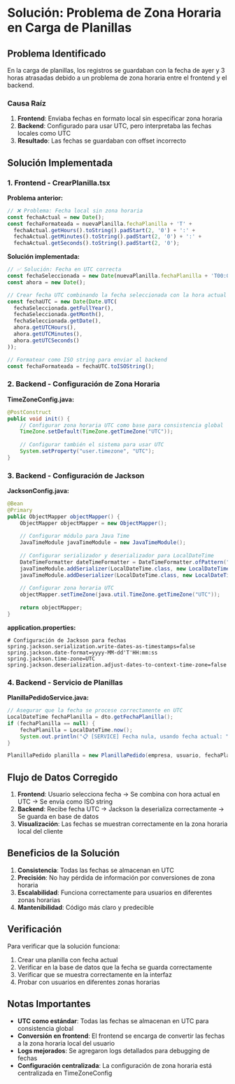 # Solución: Problema de Zona Horaria en Carga de Planillas

## Problema Identificado

En la carga de planillas, los registros se guardaban con la fecha de ayer y 3 horas atrasadas debido a un problema de zona horaria entre el frontend y el backend.

### Causa Raíz

1. **Frontend**: Enviaba fechas en formato local sin especificar zona horaria
2. **Backend**: Configurado para usar UTC, pero interpretaba las fechas locales como UTC
3. **Resultado**: Las fechas se guardaban con offset incorrecto

## Solución Implementada

### 1. Frontend - CrearPlanilla.tsx

**Problema anterior:**
```javascript
// ❌ Problema: Fecha local sin zona horaria
const fechaActual = new Date();
const fechaFormateada = nuevaPlanilla.fechaPlanilla + 'T' + 
  fechaActual.getHours().toString().padStart(2, '0') + ':' +
  fechaActual.getMinutes().toString().padStart(2, '0') + ':' +
  fechaActual.getSeconds().toString().padStart(2, '0');
```

**Solución implementada:**
```javascript
// ✅ Solución: Fecha en UTC correcta
const fechaSeleccionada = new Date(nuevaPlanilla.fechaPlanilla + 'T00:00:00');
const ahora = new Date();

// Crear fecha UTC combinando la fecha seleccionada con la hora actual
const fechaUTC = new Date(Date.UTC(
  fechaSeleccionada.getFullYear(),
  fechaSeleccionada.getMonth(),
  fechaSeleccionada.getDate(),
  ahora.getUTCHours(),
  ahora.getUTCMinutes(),
  ahora.getUTCSeconds()
));

// Formatear como ISO string para enviar al backend
const fechaFormateada = fechaUTC.toISOString();
```

### 2. Backend - Configuración de Zona Horaria

**TimeZoneConfig.java:**
```java
@PostConstruct
public void init() {
    // Configurar zona horaria UTC como base para consistencia global
    TimeZone.setDefault(TimeZone.getTimeZone("UTC"));
    
    // Configurar también el sistema para usar UTC
    System.setProperty("user.timezone", "UTC");
}
```

### 3. Backend - Configuración de Jackson

**JacksonConfig.java:**
```java
@Bean
@Primary
public ObjectMapper objectMapper() {
    ObjectMapper objectMapper = new ObjectMapper();
    
    // Configurar módulo para Java Time
    JavaTimeModule javaTimeModule = new JavaTimeModule();
    
    // Configurar serializador y deserializador para LocalDateTime
    DateTimeFormatter dateTimeFormatter = DateTimeFormatter.ofPattern("yyyy-MM-dd'T'HH:mm:ss");
    javaTimeModule.addSerializer(LocalDateTime.class, new LocalDateTimeSerializer(dateTimeFormatter));
    javaTimeModule.addDeserializer(LocalDateTime.class, new LocalDateTimeDeserializer(dateTimeFormatter));
    
    // Configurar zona horaria UTC
    objectMapper.setTimeZone(java.util.TimeZone.getTimeZone("UTC"));
    
    return objectMapper;
}
```

**application.properties:**
```properties
# Configuración de Jackson para fechas
spring.jackson.serialization.write-dates-as-timestamps=false
spring.jackson.date-format=yyyy-MM-dd'T'HH:mm:ss
spring.jackson.time-zone=UTC
spring.jackson.deserialization.adjust-dates-to-context-time-zone=false
```

### 4. Backend - Servicio de Planillas

**PlanillaPedidoService.java:**
```java
// Asegurar que la fecha se procese correctamente en UTC
LocalDateTime fechaPlanilla = dto.getFechaPlanilla();
if (fechaPlanilla == null) {
    fechaPlanilla = LocalDateTime.now();
    System.out.println("📋 [SERVICE] Fecha nula, usando fecha actual: " + fechaPlanilla);
}

PlanillaPedido planilla = new PlanillaPedido(empresa, usuario, fechaPlanilla);
```

## Flujo de Datos Corregido

1. **Frontend**: Usuario selecciona fecha → Se combina con hora actual en UTC → Se envía como ISO string
2. **Backend**: Recibe fecha UTC → Jackson la deserializa correctamente → Se guarda en base de datos
3. **Visualización**: Las fechas se muestran correctamente en la zona horaria local del cliente

## Beneficios de la Solución

1. **Consistencia**: Todas las fechas se almacenan en UTC
2. **Precisión**: No hay pérdida de información por conversiones de zona horaria
3. **Escalabilidad**: Funciona correctamente para usuarios en diferentes zonas horarias
4. **Mantenibilidad**: Código más claro y predecible

## Verificación

Para verificar que la solución funciona:

1. Crear una planilla con fecha actual
2. Verificar en la base de datos que la fecha se guarda correctamente
3. Verificar que se muestra correctamente en la interfaz
4. Probar con usuarios en diferentes zonas horarias

## Notas Importantes

- **UTC como estándar**: Todas las fechas se almacenan en UTC para consistencia global
- **Conversión en frontend**: El frontend se encarga de convertir las fechas a la zona horaria local del usuario
- **Logs mejorados**: Se agregaron logs detallados para debugging de fechas
- **Configuración centralizada**: La configuración de zona horaria está centralizada en TimeZoneConfig















